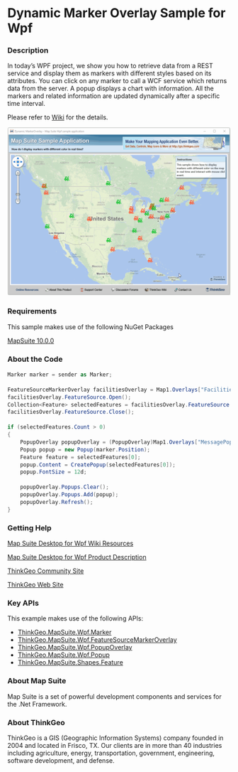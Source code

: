 # Dynamic Marker Overlay Sample for Wpf

### Description
In today’s WPF project, we show you how to retrieve data from a REST service and display them as markers with different styles based on its attributes. You can click on any marker to call a WCF service which returns data from the server. A popup displays a chart with information. All the markers and related information are updated dynamically after a specific time interval.

Please refer to [Wiki](http://wiki.thinkgeo.com/wiki/map_suite_desktop_for_wpf) for the details.

![Screenshot](Screenshot.gif)

### Requirements
This sample makes use of the following NuGet Packages

[MapSuite 10.0.0](https://www.nuget.org/packages?q=ThinkGeo)

### About the Code
```csharp
Marker marker = sender as Marker;

FeatureSourceMarkerOverlay facilitiesOverlay = Map1.Overlays["FacilitiesOverlay"] as FeatureSourceMarkerOverlay;
facilitiesOverlay.FeatureSource.Open();
Collection<Feature> selectedFeatures = facilitiesOverlay.FeatureSource.GetFeaturesNearestTo(new PointShape(marker.Position.X, marker.Position.Y), Map1.MapUnit, 1, ReturningColumnsType.AllColumns);
facilitiesOverlay.FeatureSource.Close();

if (selectedFeatures.Count > 0)
{
    PopupOverlay popupOverlay = (PopupOverlay)Map1.Overlays["MessagePopup"];
    Popup popup = new Popup(marker.Position);
    Feature feature = selectedFeatures[0];
    popup.Content = CreatePopup(selectedFeatures[0]);
    popup.FontSize = 12d;

    popupOverlay.Popups.Clear();
    popupOverlay.Popups.Add(popup);
    popupOverlay.Refresh();
}
```
### Getting Help

[Map Suite Desktop for Wpf Wiki Resources](http://wiki.thinkgeo.com/wiki/map_suite_desktop_for_wpf)

[Map Suite Desktop for Wpf Product Description](https://thinkgeo.com/ui-controls#desktop-platforms)

[ThinkGeo Community Site](http://community.thinkgeo.com/)

[ThinkGeo Web Site](http://www.thinkgeo.com)

### Key APIs
This example makes use of the following APIs:

- [ThinkGeo.MapSuite.Wpf.Marker](http://wiki.thinkgeo.com/wiki/api/thinkgeo.mapsuite.wpf.marker)
- [ThinkGeo.MapSuite.Wpf.FeatureSourceMarkerOverlay](http://wiki.thinkgeo.com/wiki/api/thinkgeo.mapsuite.wpf.featuresourcemarkeroverlay)
- [ThinkGeo.MapSuite.Wpf.PopupOverlay](http://wiki.thinkgeo.com/wiki/api/thinkgeo.mapsuite.wpf.popupoverlay)
- [ThinkGeo.MapSuite.Wpf.Popup](http://wiki.thinkgeo.com/wiki/api/thinkgeo.mapsuite.wpf.popup)
- [ThinkGeo.MapSuite.Shapes.Feature](http://wiki.thinkgeo.com/wiki/api/thinkgeo.mapsuite.shapes.feature)

### About Map Suite
Map Suite is a set of powerful development components and services for the .Net Framework.

### About ThinkGeo
ThinkGeo is a GIS (Geographic Information Systems) company founded in 2004 and located in Frisco, TX. Our clients are in more than 40 industries including agriculture, energy, transportation, government, engineering, software development, and defense.
